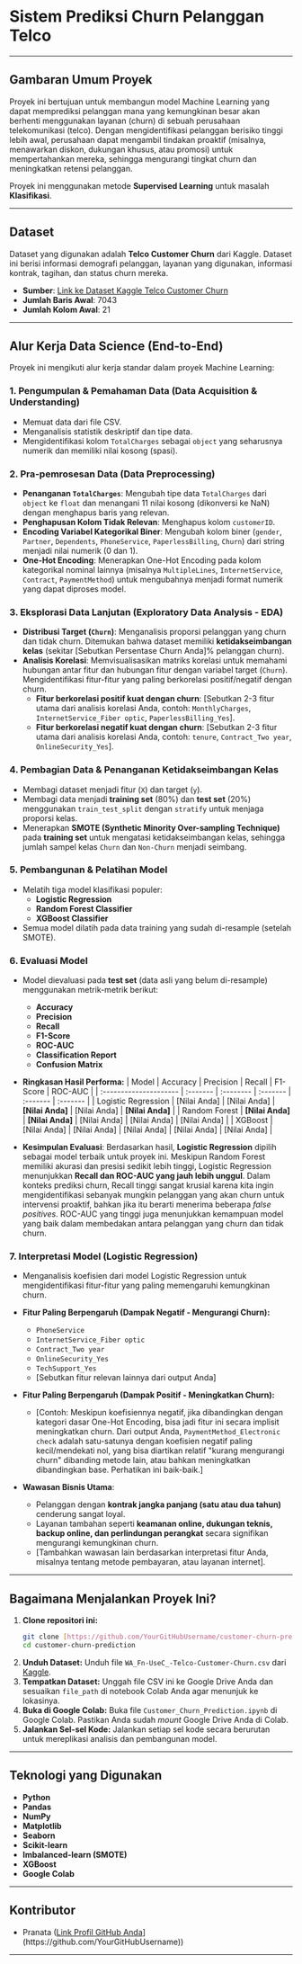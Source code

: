 # Sistem Prediksi Churn Pelanggan Telco

---

## Gambaran Umum Proyek

Proyek ini bertujuan untuk membangun model Machine Learning yang dapat memprediksi pelanggan mana yang kemungkinan besar akan berhenti menggunakan layanan (churn) di sebuah perusahaan telekomunikasi (telco). Dengan mengidentifikasi pelanggan berisiko tinggi lebih awal, perusahaan dapat mengambil tindakan proaktif (misalnya, menawarkan diskon, dukungan khusus, atau promosi) untuk mempertahankan mereka, sehingga mengurangi tingkat churn dan meningkatkan retensi pelanggan.

Proyek ini menggunakan metode **Supervised Learning** untuk masalah **Klasifikasi**.

---

## Dataset

Dataset yang digunakan adalah **Telco Customer Churn** dari Kaggle. Dataset ini berisi informasi demografi pelanggan, layanan yang digunakan, informasi kontrak, tagihan, dan status churn mereka.

* **Sumber**: [Link ke Dataset Kaggle Telco Customer Churn](https://www.kaggle.com/datasets/blastchar/telco-customer-churn)
* **Jumlah Baris Awal**: 7043
* **Jumlah Kolom Awal**: 21

---

## Alur Kerja Data Science (End-to-End)

Proyek ini mengikuti alur kerja standar dalam proyek Machine Learning:

### 1. Pengumpulan & Pemahaman Data (Data Acquisition & Understanding)
* Memuat data dari file CSV.
* Menganalisis statistik deskriptif dan tipe data.
* Mengidentifikasi kolom `TotalCharges` sebagai `object` yang seharusnya numerik dan memiliki nilai kosong (spasi).

### 2. Pra-pemrosesan Data (Data Preprocessing)
* **Penanganan `TotalCharges`**: Mengubah tipe data `TotalCharges` dari `object` ke `float` dan menangani 11 nilai kosong (dikonversi ke NaN) dengan menghapus baris yang relevan.
* **Penghapusan Kolom Tidak Relevan**: Menghapus kolom `customerID`.
* **Encoding Variabel Kategorikal Biner**: Mengubah kolom biner (`gender`, `Partner`, `Dependents`, `PhoneService`, `PaperlessBilling`, `Churn`) dari string menjadi nilai numerik (0 dan 1).
* **One-Hot Encoding**: Menerapkan One-Hot Encoding pada kolom kategorikal nominal lainnya (misalnya `MultipleLines`, `InternetService`, `Contract`, `PaymentMethod`) untuk mengubahnya menjadi format numerik yang dapat diproses model.

### 3. Eksplorasi Data Lanjutan (Exploratory Data Analysis - EDA)
* **Distribusi Target (`Churn`)**: Menganalisis proporsi pelanggan yang churn dan tidak churn. Ditemukan bahwa dataset memiliki **ketidakseimbangan kelas** (sekitar [Sebutkan Persentase Churn Anda]% pelanggan churn).
* **Analisis Korelasi**: Memvisualisasikan matriks korelasi untuk memahami hubungan antar fitur dan hubungan fitur dengan variabel target (`Churn`). Mengidentifikasi fitur-fitur yang paling berkorelasi positif/negatif dengan churn.
    * **Fitur berkorelasi positif kuat dengan churn**: [Sebutkan 2-3 fitur utama dari analisis korelasi Anda, contoh: `MonthlyCharges`, `InternetService_Fiber optic`, `PaperlessBilling_Yes`].
    * **Fitur berkorelasi negatif kuat dengan churn**: [Sebutkan 2-3 fitur utama dari analisis korelasi Anda, contoh: `tenure`, `Contract_Two year`, `OnlineSecurity_Yes`].

### 4. Pembagian Data & Penanganan Ketidakseimbangan Kelas
* Membagi dataset menjadi fitur (`X`) dan target (`y`).
* Membagi data menjadi **training set** (80%) dan **test set** (20%) menggunakan `train_test_split` dengan `stratify` untuk menjaga proporsi kelas.
* Menerapkan **SMOTE (Synthetic Minority Over-sampling Technique)** pada **training set** untuk mengatasi ketidakseimbangan kelas, sehingga jumlah sampel kelas `Churn` dan `Non-Churn` menjadi seimbang.

### 5. Pembangunan & Pelatihan Model
* Melatih tiga model klasifikasi populer:
    * **Logistic Regression**
    * **Random Forest Classifier**
    * **XGBoost Classifier**
* Semua model dilatih pada data training yang sudah di-resample (setelah SMOTE).

### 6. Evaluasi Model
* Model dievaluasi pada **test set** (data asli yang belum di-resample) menggunakan metrik-metrik berikut:
    * **Accuracy**
    * **Precision**
    * **Recall**
    * **F1-Score**
    * **ROC-AUC**
    * **Classification Report**
    * **Confusion Matrix**

* **Ringkasan Hasil Performa:**
    | Model                  | Accuracy | Precision | Recall   | F1-Score | ROC-AUC  |
    | :--------------------- | :------- | :-------- | :------- | :------- | :------- |
    | Logistic Regression    | [Nilai Anda] | [Nilai Anda]  | **[Nilai Anda]** | [Nilai Anda] | **[Nilai Anda]** |
    | Random Forest          | **[Nilai Anda]** | **[Nilai Anda]** | [Nilai Anda] | [Nilai Anda] | [Nilai Anda] |
    | XGBoost                | [Nilai Anda] | [Nilai Anda]  | [Nilai Anda] | [Nilai Anda] | [Nilai Anda] |

* **Kesimpulan Evaluasi**:
    Berdasarkan hasil, **Logistic Regression** dipilih sebagai model terbaik untuk proyek ini. Meskipun Random Forest memiliki akurasi dan presisi sedikit lebih tinggi, Logistic Regression menunjukkan **Recall dan ROC-AUC yang jauh lebih unggul**. Dalam konteks prediksi churn, Recall tinggi sangat krusial karena kita ingin mengidentifikasi sebanyak mungkin pelanggan yang akan churn untuk intervensi proaktif, bahkan jika itu berarti menerima beberapa *false positives*. ROC-AUC yang tinggi juga menunjukkan kemampuan model yang baik dalam membedakan antara pelanggan yang churn dan tidak churn.

### 7. Interpretasi Model (Logistic Regression)
* Menganalisis koefisien dari model Logistic Regression untuk mengidentifikasi fitur-fitur yang paling memengaruhi kemungkinan churn.

* **Fitur Paling Berpengaruh (Dampak Negatif - Mengurangi Churn):**
    * `PhoneService`
    * `InternetService_Fiber optic`
    * `Contract_Two year`
    * `OnlineSecurity_Yes`
    * `TechSupport_Yes`
    * [Sebutkan fitur relevan lainnya dari output Anda]

* **Fitur Paling Berpengaruh (Dampak Positif - Meningkatkan Churn):**
    * [Contoh: Meskipun koefisiennya negatif, jika dibandingkan dengan kategori dasar One-Hot Encoding, bisa jadi fitur ini secara implisit meningkatkan churn. Dari output Anda, `PaymentMethod_Electronic check` adalah satu-satunya dengan koefisien negatif paling kecil/mendekati nol, yang bisa diartikan relatif "kurang mengurangi churn" dibanding metode lain, atau bahkan meningkatkan dibandingkan base. Perhatikan ini baik-baik.]

* **Wawasan Bisnis Utama**:
    * Pelanggan dengan **kontrak jangka panjang (satu atau dua tahun)** cenderung sangat loyal.
    * Layanan tambahan seperti **keamanan online, dukungan teknis, backup online, dan perlindungan perangkat** secara signifikan mengurangi kemungkinan churn.
    * [Tambahkan wawasan lain berdasarkan interpretasi fitur Anda, misalnya tentang metode pembayaran, atau layanan internet].

---

## Bagaimana Menjalankan Proyek Ini?

1.  **Clone repositori ini:**
    ```bash
    git clone [https://github.com/YourGitHubUsername/customer-churn-prediction.git](https://github.com/YourGitHubUsername/customer-churn-prediction.git)
    cd customer-churn-prediction
    ```
2.  **Unduh Dataset:**
    Unduh file `WA_Fn-UseC_-Telco-Customer-Churn.csv` dari [Kaggle](https://www.kaggle.com/datasets/blastchar/telco-customer-churn).
3.  **Tempatkan Dataset:**
    Unggah file CSV ini ke Google Drive Anda dan sesuaikan `file_path` di notebook Colab Anda agar menunjuk ke lokasinya.
4.  **Buka di Google Colab:**
    Buka file `Customer_Churn_Prediction.ipynb` di Google Colab. Pastikan Anda sudah *mount* Google Drive Anda di Colab.
5.  **Jalankan Sel-sel Kode:**
    Jalankan setiap sel kode secara berurutan untuk mereplikasi analisis dan pembangunan model.

---

## Teknologi yang Digunakan

* **Python**
* **Pandas**
* **NumPy**
* **Matplotlib**
* **Seaborn**
* **Scikit-learn**
* **Imbalanced-learn (SMOTE)**
* **XGBoost**
* **Google Colab**

---

## Kontributor

* Pranata ([Link Profil GitHub Anda]([https://github.com/PranataGM](https://github.com/PranataGM))](https://github.com/YourGitHubUsername))

---
